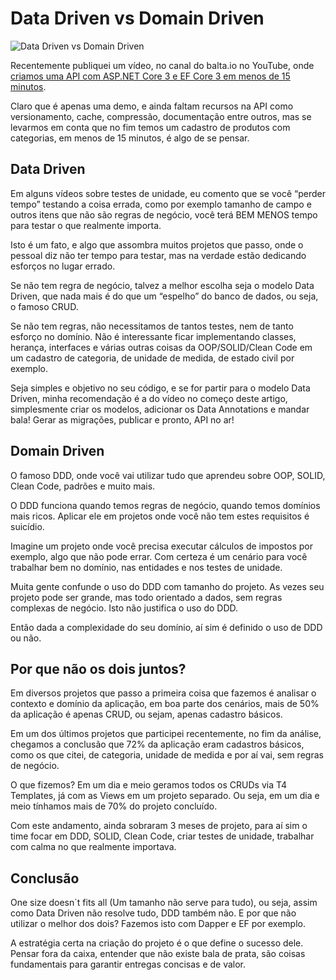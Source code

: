 Data Driven vs Domain Driven
============================

![Data Driven vs Domain Driven](https://baltaio.blob.core.windows.net/blog/data-driven-vs-domain-driven.jpg)

Recentemente publiquei um vídeo, no canal do balta.io no YouTube, onde [criamos uma API com ASP.NET Core 3 e EF Core 3 em menos de 15 minutos](http://youtube.com/watch?v=but7jqjopdKM).

Claro que é apenas uma demo, e ainda faltam recursos na API como versionamento, cache, compressão, documentação entre outros, mas se levarmos em conta que no fim temos um cadastro de produtos com categorias, em menos de 15 minutos, é algo de se pensar.

Data Driven
-----------

Em alguns vídeos sobre testes de unidade, eu comento que se você “perder tempo” testando a coisa errada, como por exemplo tamanho de campo e outros itens que não são regras de negócio, você terá BEM MENOS tempo para testar o que realmente importa.  
  
Isto é um fato, e algo que assombra muitos projetos que passo, onde o pessoal diz não ter tempo para testar, mas na verdade estão dedicando esforços no lugar errado.  
  
Se não tem regra de negócio, talvez a melhor escolha seja o modelo Data Driven, que nada mais é do que um “espelho” do banco de dados, ou seja, o famoso CRUD.  
  
Se não tem regras, não necessitamos de tantos testes, nem de tanto esforço no domínio. Não é interessante ficar implementando classes, herança, interfaces e várias outras coisas da OOP/SOLID/Clean Code em um cadastro de categoria, de unidade de medida, de estado civil por exemplo.  
  
Seja simples e objetivo no seu código, e se for partir para o modelo Data Driven, minha recomendação é a do vídeo no começo deste artigo, simplesmente criar os modelos, adicionar os Data Annotations e mandar bala! Gerar as migrações, publicar e pronto, API no ar!

Domain Driven
-------------

O famoso DDD, onde você vai utilizar tudo que aprendeu sobre OOP, SOLID, Clean Code, padrões e muito mais.  
  
O DDD funciona quando temos regras de negócio, quando temos domínios mais ricos. Aplicar ele em projetos onde você não tem estes requisitos é suicídio.  
  
Imagine um projeto onde você precisa executar cálculos de impostos por exemplo, algo que não pode errar. Com certeza é um cenário para você trabalhar bem no domínio, nas entidades e nos testes de unidade.  
  
Muita gente confunde o uso do DDD com tamanho do projeto. As vezes seu projeto pode ser grande, mas todo orientado a dados, sem regras complexas de negócio. Isto não justifica o uso do DDD.  
  
Então dada a complexidade do seu domínio, aí sim é definido o uso de DDD ou não.

Por que não os dois juntos?
---------------------------

Em diversos projetos que passo a primeira coisa que fazemos é analisar o contexto e domínio da aplicação, em boa parte dos cenários, mais de 50% da aplicação é apenas CRUD, ou sejam, apenas cadastro básicos.  
  
Em um dos últimos projetos que participei recentemente, no fim da análise, chegamos a conclusão que 72% da aplicação eram cadastros básicos, como os que citei, de categoria, unidade de medida e por aí vai, sem regras de negócio.  
  
O que fizemos? Em um dia e meio geramos todos os CRUDs via T4 Templates, já com as Views em um projeto separado. Ou seja, em um dia e meio tínhamos mais de 70% do projeto concluído.  
  
Com este andamento, ainda sobraram 3 meses de projeto, para aí sim o time focar em DDD, SOLID, Clean Code, criar testes de unidade, trabalhar com calma no que realmente importava.

Conclusão
---------

One size doesn\`t fits all (Um tamanho não serve para tudo), ou seja, assim como Data Driven não resolve tudo, DDD também não. E por que não utilizar o melhor dos dois? Fazemos isto com Dapper e EF por exemplo.  
  
A estratégia certa na criação do projeto é o que define o sucesso dele. Pensar fora da caixa, entender que não existe bala de prata, são coisas fundamentais para garantir entregas concisas e de valor.